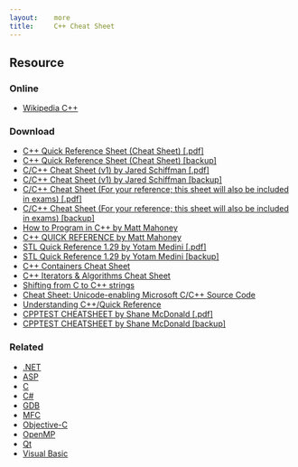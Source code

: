```yaml
---
layout:    more
title:     C++ Cheat Sheet
---
```

<div class="content content-400">
    <div class="board board-326">
        <h2 class="board-title">Resource</h2>
        <div class="board-card">
            <h3 class="board-card-title">Online</h3>
            <ul>
                <li><a href="http://en.wikipedia.org/wiki/C%2B%2B">Wikipedia C++</a></li>
            </ul>
        </div>
        <div class="board-card">
            <h3 class="board-card-title">Download</h3>
            <ul>
                <li><a href="http://www.dreamincode.net/downloads/ref_sheets/cpp_reference_sheet.pdf">C++ Quick Reference Sheet (Cheat Sheet) [.pdf]</a></li>
                <li><a href="/static/cs/cpp_reference_sheet.pdf">C++ Quick Reference Sheet (Cheat Sheet) [backup]</a></li>
                <li><a href="http://itp.nyu.edu/compform/c_cheat_sheet.pdf">C/C++ Cheat Sheet (v1) by Jared Schiffman [.pdf]</a></li>
                <li><a href="/static/cs/c_cheat_sheet.pdf">C/C++ Cheat Sheet (v1) by Jared Schiffman [backup]</a></li>
                <li><a href="http://research.cs.queensu.ca/home/cisc124/2004f/C_Cheat.pdf">C/C++ Cheat Sheet (For your reference; this sheet will also be included in exams) [.pdf]</a></li>
                <li><a href="/static/cs/C_Cheat.pdf">C/C++ Cheat Sheet (For your reference; this sheet will also be included in exams) [backup]</a></li>
                <li><a href="http://cs.fit.edu/~mmahoney/cse2050/how2cpp.html">How to Program in C++ by Matt Mahoney</a></li>
                <li><a href="http://www.sourcepole.com/sources/programming/cpp/cppqref.html">C++ QUICK REFERENCE by Matt Mahoney</a></li>
                <li><a href="http://www.digilife.be/quickreferences/QRC/STL%20Quick%20Reference%201.29.pdf">STL Quick Reference 1.29 by Yotam Medini [.pdf]</a></li>
                <li><a href="/static/cs/STL%20Quick%20Reference%201.29.pdf">STL Quick Reference 1.29 by Yotam Medini [backup]</a></li>
                <li><a href="http://linuxsoftware.co.nz/cppcontainers.html">C++ Containers Cheat Sheet</a></li>
                <li><a href="http://www.linuxsoftware.co.nz/cppiterators.html">C++ Iterators &amp; Algorithms Cheat Sheet</a></li>
                <li><a href="http://www.linuxsoftware.co.nz/cppstrings.html">Shifting from C to C++ strings</a></li>
                <li><a href="http://www.i18nguy.com/unicode/c-unicode.html">Cheat Sheet: Unicode-enabling Microsoft C/C++ Source Code</a></li>
                <li><a href="http://en.wikibooks.org/wiki/Understanding_C%2B%2B/Quick_Reference">Understanding C++/Quick Reference</a></li>
                <li><a href="http://cpptest.sourceforge.net/">CPPTEST CHEATSHEET by Shane McDonald [.pdf]</a></li>
                <li><a href="/static/cs/CPPTEST.CHEATSHEET.pdf">CPPTEST CHEATSHEET by Shane McDonald [backup]</a></li>
            </ul>
        </div>
        <div class="board-card">
            <h3 class="board-card-title">Related</h3>
            <ul>
                <li><a href="/dotnet" title=".NET Cheat Sheet">.NET</a></li>
                <li><a href="/asp" title="ASP Cheat Sheet">ASP</a></li>
                <li><a href="/c" title="C Cheat Sheet">C</a></li>
                <li><a href="/csharp" title="C# Cheat Sheet">C#</a></li>
                <li><a href="/gdb" title="GDB Cheat Sheet">GDB</a></li>
                <li><a href="/mfc" title="MFC Cheat Sheet">MFC</a></li>
                <li><a href="/objective-c/" title="Objective-C Cheat Sheet">Objective-C</a></li>
                <li><a href="/openmp" title="OpenMP Cheat Sheet">OpenMP</a></li>
                <li><a href="/qt" title="Qt Cheat Sheet">Qt</a></li>
                <li><a href="/visual-basic" title="Visual Basic Cheat Sheet">Visual Basic</a></li>
            </ul>
        </div>
    </div>
</div>
